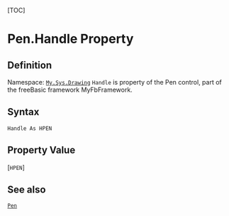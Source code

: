[TOC]
# Pen.Handle Property

## Definition
Namespace: [`My.Sys.Drawing`](My.Sys.Drawing.md)
`Handle` is property of the Pen control, part of the freeBasic framework MyFbFramework.
## Syntax
```freeBasic
Handle As HPEN
```
## Property Value
[`HPEN`]
## See also
[`Pen`](Pen.md)
